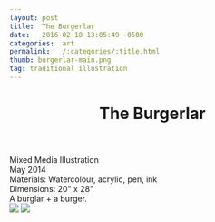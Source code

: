 ```yaml
---
layout: post
title:  The Burgerlar
date:   2016-02-18 13:05:49 -0500
categories:  art
permalink:   /:categories/:title.html
thumb: burgerlar-main.png
tag: traditional illustration
---
```


<div class="description">
	<header class="post-header">
    <h1 class="post-title" itemprop="name headline">The Burgerlar</h1>
  </header>
	<div class="details">
		Mixed Media Illustration
		<br>
		May 2014
		<br>
		Materials: Watercolour, acrylic, pen, ink
		<br>
		Dimensions: 20" x 28"
		<br>
	</div>
A burglar + a burger.


</div>
<div class="images">
	<img src="http://fc04.deviantart.net/fs71/f/2014/153/c/1/dun_worry_it_s_ketchup_by_eexie-d7kqlvv.jpg">
	<img src="http://orig13.deviantart.net/0700/f/2014/153/c/3/dunworryitsketchup_details_by_eexie-d7kqmcj.png">
</div>

<!-- {% highlight ruby %}
def print_hi(name)
  puts "Hi, #{name}"
end
print_hi('Tom')
#=> prints 'Hi, Tom' to STDOUT.
{% endhighlight %} -->

